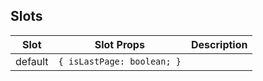 <!-- This file is automatically generated, do not edit manually. -->

## Slots

| Slot | Slot Props | Description |
| --------- | ---- | ----------- |
| default | `{ isLastPage: boolean; }` |  |

